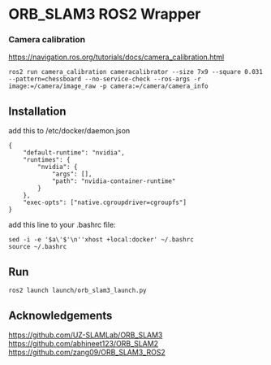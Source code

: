 # ORB_SLAM3 ROS2 Wrapper

### Camera calibration
https://navigation.ros.org/tutorials/docs/camera_calibration.html

```
ros2 run camera_calibration cameracalibrator --size 7x9 --square 0.031 --pattern=chessboard --no-service-check --ros-args -r image:=/camera/image_raw -p camera:=/camera/camera_info
```

## Installation
add this to  /etc/docker/daemon.json
```
{
    "default-runtime": "nvidia",
    "runtimes": {
        "nvidia": {
            "args": [],
            "path": "nvidia-container-runtime"
        }
    },
    "exec-opts": ["native.cgroupdriver=cgroupfs"]
}
```

add this line to your .bashrc file:
```
sed -i -e '$a\'$'\n''xhost +local:docker' ~/.bashrc
source ~/.bashrc
```
## Run

`ros2 launch launch/orb_slam3_launch.py`

## Acknowledgements

https://github.com/UZ-SLAMLab/ORB_SLAM3
https://github.com/abhineet123/ORB_SLAM2
https://github.com/zang09/ORB_SLAM3_ROS2

